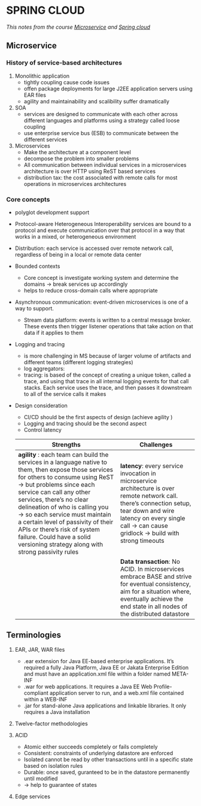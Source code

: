 # SPRING CLOUD

_This notes from the course [Microservice](https://www.linkedin.com/learning/microservices-foundations) and [Spring cloud](https://www.linkedin.com/learning/microservices-foundations)_

## Microservice

### History of service-based architectures

1. Monolithic application
   - tightly coupling cause code issues
   - offen package deployments for large J2EE application servers using EAR files
   - agility and maintainability and scalibility suffer dramatically
2. SOA
   - services are designed to communicate with each other across different languages and platforms using a strategy called loose coupling
   - use enterprise service bus (ESB) to communicate between the different services
3. Microservices
   - Make the architecture at a component level
   - decompose the problem into smaller problems
   - All communication between individual services in a microservices architecture is over HTTP using ReST based services
   - distribution tax: the cost associated with remote calls for most operations in microservices architectures

### Core concepts

- polyglot development support
- Protocol-aware Heterogeneous Interoperability services are bound to a protocol and execute communication over that protocol in a way that works in a mixed, or heterogeneous environment
- Distribution: each service is accessed over remote network call, regardless of being in a local or remote data center
- Bounded contexts
  - Core concept is investigate working system and determine the domains → break services up accordingly
  - helps to reduce cross-domain calls where appropriate
- Asynchronous communication: event-driven microservices is one of a way to support.
  - Stream data platform: events is written to a central message broker. These events then trigger listener operations that take action on that data if it applies to them
- Logging and tracing
  - is more challenging in MS because of larger volume of artifacts and different teams (different logging strategies)
  - log aggregators:
  - tracing: is based of the concept of creating a unique token, called a trace, and using that trace in all internal logging events for that call stacks. Each service uses the trace, and then passes it downstream to all of the service calls it makes
- Design consideration

  - CI/CD should be the first aspects of design (achieve agility )
  - Logging and tracing should be the second aspect
  - Control latency

  | Strengths                                                                                                                                                                                                                                                                                                                                                                                                                                         | Challenges                                                                                                                                                                                                                  |
  | ------------------------------------------------------------------------------------------------------------------------------------------------------------------------------------------------------------------------------------------------------------------------------------------------------------------------------------------------------------------------------------------------------------------------------------------------- | --------------------------------------------------------------------------------------------------------------------------------------------------------------------------------------------------------------------------- |
  | **agility** : each team can build the services in a language native to them, then expose those services for others to consume using ReST → but problems since each service can call any other services, there’s no clear delineation of who is calling you → so each service must maintain a certain level of passivity of their APIs or there’s risk of system failure. Could have a solid versioning strategy along with strong passivity rules | **latency**: every service invocation in microservice architecture is over remote network call. there’s connection setup, tear down and wire latency on every single call → can cause gridlock → build with strong timeouts |
  |                                                                                                                                                                                                                                                                                                                                                                                                                                                   | **Data transaction**: No ACID. In microservices embrace BASE and strive for eventual consistency, aim for a situation where, eventually achieve the end state in all nodes of the distributed datastore                     |

## Terminologies

1. EAR, JAR, WAR files
   - .ear extension for Java EE-based enterprise applications. It’s required a fully Java Platform, Java EE or Jakata Enterprise Edition and must have an application.xml file within a folder named META-INF
   - .war for web applications. It requires a Java EE Web Profile-compliant application server to run, and a web.xml file contained within a WEB-INF
   - .jar for stand-alone Java applications and linkable libraries. It only requires a Java installation
2. Twelve-factor methodologies
3. ACID

   - Atomic either succeeds completely or fails completely
   - Consistent: constraints of underlying datastore are enforced
   - Isolated cannot be read by other transactions until in a specific state based on isolation rules
   - Durable: once saved, guranteed to be in the datastore permanently until modified
   - → help to guarantee of states
4. Edge services

